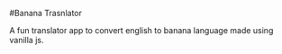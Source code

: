 #Banana Trasnlator

A fun translator app to convert english to banana language made using vanilla js.